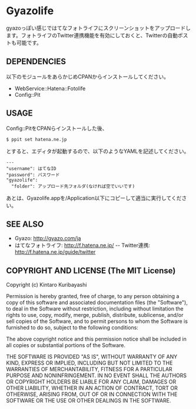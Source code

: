 # Gyazolife

gyazoっぽい感じではてなフォトライフにスクリーンショットをアップロードします。フォトライフのTwitter連携機能を有効にしておくと、Twitterの自動ポストも可能です。

## DEPENDENCIES

以下のモジュールをあらかじめCPANからインストールしてください。

- WebService::Hatena::Fotolife
- Config::Pit

## USAGE

Config::PitをCPANらインストールした後、

    $ ppit set hatena.ne.jp

とすると、エディタが起動するので、以下のようなYAMLを記述してください。

    ---
    "username": はてなID
    "password": パスワード
    "gyazolife":
      "folder": アップロード先フォルダ(なければ空でいいです)

あとは、Gyazolife.appを/Application以下にコピーして適当に実行してください。

## SEE ALSO

- Gyazo: http://gyazo.com/ja
- はてなフォトライフ: http://f.hatena.ne.jp/
-- Twitter連携: http://f.hatena.ne.jp/guide/twitter

## COPYRIGHT AND LICENSE (The MIT License)

Copyright (c) Kintaro Kuribayashi

Permission is hereby granted, free of charge, to any person obtaining a copy of this software and associated documentation files (the "Software"), to deal in the Software without restriction, including without limitation the rights to use, copy, modify, merge, publish, distribute, sublicense, and/or sell copies of the Software, and to permit persons to whom the Software is furnished to do so, subject to the following conditions:

The above copyright notice and this permission notice shall be included in all copies or substantial portions of the Software.

THE SOFTWARE IS PROVIDED "AS IS", WITHOUT WARRANTY OF ANY KIND, EXPRESS OR IMPLIED, INCLUDING BUT NOT LIMITED TO THE WARRANTIES OF MERCHANTABILITY, FITNESS FOR A PARTICULAR PURPOSE AND NONINFRINGEMENT. IN NO EVENT SHALL THE AUTHORS OR COPYRIGHT HOLDERS BE LIABLE FOR ANY CLAIM, DAMAGES OR OTHER LIABILITY, WHETHER IN AN ACTION OF CONTRACT, TORT OR OTHERWISE, ARISING FROM, OUT OF OR IN CONNECTION WITH THE SOFTWARE OR THE USE OR OTHER DEALINGS IN THE SOFTWARE.
